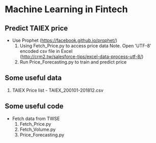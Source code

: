 # Machine Learning in Fintech

## Predict TAIEX price
* Use Prophet (https://facebook.github.io/prophet/)
  1. Using Fetch_Price.py to access price data
     Note. Open 'UTF-8' encoded csv file in Excel <br />
     (http://crm2.tw/salesforce-tips/excel-data-process-utf-8/) <br />
  2. Run Price_Forecasting.py to train and predict price

## Some useful data
1. TAIEX Price list - TAIEX_200101-201812.csv

## Some useful code
* Fetch data from TWSE <br />
  1. Fetch_Price.py <br />
  2. Fetch_Volume.py <br />
  3. Price_Forecasting.py <br />
